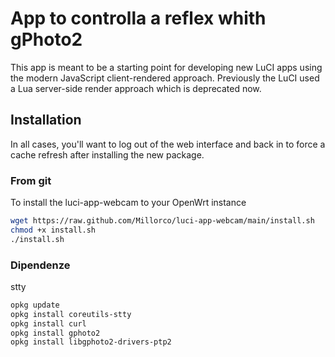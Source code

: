 # App to controlla a reflex whith gPhoto2

This app is meant to be a starting point for developing new LuCI apps using the modern JavaScript client-rendered approach.
Previously the LuCI used a Lua server-side render approach which is deprecated now.

## Installation

In all cases, you'll want to log out of the web interface and back in to force a cache refresh after installing the new package.

### From git
To install the luci-app-webcam to your OpenWrt instance

```sh
wget https://raw.github.com/Millorco/luci-app-webcam/main/install.sh
chmod +x install.sh
./install.sh
```

### Dipendenze

stty

```sh
opkg update
opkg install coreutils-stty
opkg install curl
opkg install gphoto2
opkg install libgphoto2-drivers-ptp2
```




